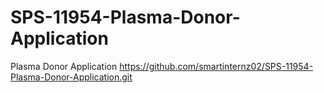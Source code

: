 # SPS-11954-Plasma-Donor-Application
Plasma Donor Application
https://github.com/smartinternz02/SPS-11954-Plasma-Donor-Application.git
